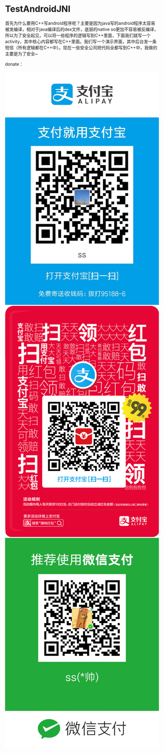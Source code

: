 TestAndroidJNI
==============

首先为什么要用C++写android程序呢？主要是因为java写的android程序太容易被发编译，相对于java编译后的dex文件，底层的native so更加不容易被反编译，所以为了安全起见，可以将一些程序的逻辑写到C++里面，下面我们就写一个activity，其中核心内容都写在C++里面。我们写一个演示界面，其中后台发一条短信（所有逻辑都在C++中）。现在一些安全公司把代码全都写到C++中，我做的主要是为了安全~

donate：

![image](https://github.com/buptis073114/TestAndroidJNI/blob/master/1130108806.jpg)
![image](https://github.com/buptis073114/TestAndroidJNI/blob/master/1381875294.jpg)
![image](https://github.com/buptis073114/TestAndroidJNI/blob/master/77042545.jpg)
